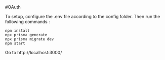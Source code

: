 #OAuth

To setup, configure the .env file according to the config folder. Then run the following commands : 


```
npm install
npx prisma generate
npx prisma migrate dev
npm start
```


Go to http://localhost:3000/ 
